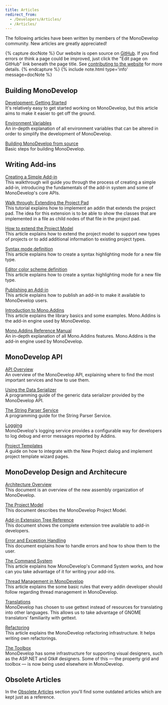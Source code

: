 ```yaml
---
title: Articles
redirect_from:
  - /Developers/Articles/
  - /Articles/
---
```


The following articles have been written by members of the MonoDevelop community. New articles are greatly appreciated!

{% capture docNote %}
Our website is open source on [GitHub](https://github.com/mono/md-website). If you find errors or think a page could be improved, just click the "Edit page on GitHub" link beneath the page title. See [contributing to the website](https://github.com/mono/md-website#contributing-to-the-website) for more details.
{% endcapture %}
{% include note.html type='info' message=docNote %}

Building MonoDevelop
--------------------

[Development: Getting Started](/developers/articles/development-getting-started/)<br/>
It's relatively easy to get started working on MonoDevelop, but this article aims to make it easier to get off the ground.

[Environment Variables](/developers/articles/environment-variables/)<br/>
An in-depth explanation of all environment variables that can be altered in order to simplify the development of MonoDevelop. 

[Building MonoDevelop from source](/developers/building-monodevelop/)<br/>
Basic steps for building MonoDevelop. 

Writing Add-ins
---------------

[Creating a Simple Add-in](/developers/articles/creating-a-simple-add-in/)<br/>
This walkthrough will guide you through the process of creating a simple add-in, introducing the fundamentals of the add-in system and some of MonoDevelop's core APIs.

[Walk through: Extending the Project Pad](/developers/articles/extending-the-project-pad/)<br/>
This tutorial explains how to implement an addin that extends the project pad. The idea for this extension is to be able to show the classes that are implemented in a file as child nodes of that file in the project pad.

[How to extend the Project Model](/developers/articles/how-to-extend-the-project-model/)<br/>
This article explains how to extend the project model to support new types of projects or to add additional information to existing project types.

[Syntax mode definition](/developers/articles/syntax-mode-definition/)<br/>
This article explains how to create a syntax highlighting mode for a new file type.

[Editor color scheme definition](/developers/articles/color-scheme-definition/)<br/>
This article explains how to create a syntax highlighting mode for a new file type.

[Publishing an Add-in](/developers/articles/publishing-an-addin/)<br/>
This article explains how to publish an add-in to make it available to MonoDevelop users.

[Introduction to Mono.Addins](http://www.mono-project.com/Introduction_to_Mono.Addins)<br/>
This article explains the library basics and some examples. Mono.Addins is the add-in engine used by MonoDevelop.

[Mono.Addins Reference Manual](http://www.mono-project.com/Mono.Addins_Reference_Manual)<br/>
An in-depth explanation of all Mono.Addins features. Mono.Addins is the add-in engine used by MonoDevelop.

MonoDevelop API
---------------

[API Overview](/developers/articles/api-overview/)<br/>
An overview of the MonoDevelop API, explaining where to find the most important services and how to use them.

[Using the Data Serializer](/developers/articles/using-the-data-serializer/)<br/>
A programming guide of the generic data serializer provided by the MonoDevelop API.

[The String Parser Service](/developers/articles/the-string-parser-service/)<br/>
A programming guide for the String Parser Service.

[Logging](/developers/articles/logging/)<br/>
MonoDevelop's logging service provides a configurable way for developers to log debug and error messages reported by Addins.

[Project Templates](/developers/articles/project-templates/)<br/>
A guide on how to integrate with the New Project dialog and implement project template wizard pages.

MonoDevelop Design and Architecure
----------------------------------

[Architecture Overview](/developers/articles/architecture-overview/)<br/>
This document is an overview of the new assembly organization of MonoDevelop.

[The Project Model](/developers/articles/the-project-model/)<br/>
This document describes the MonoDevelop Project Model.

[Add-in Extension Tree Reference](/developers/articles/extension-tree-reference/)<br/>
This document shows the complete extension tree available to add-in developers.

[Error and Exception Handling](/developers/articles/error-and-exception-handling/)<br/>
This document explains how to handle errors and how to show them to the user.

[The Command System](/developers/articles/the-command-system/)<br/>
This article explains how MonoDevelop's Command System works, and how can you take advantage of it for writing your add-ins.

[Thread Management in MonoDevelop](/developers/articles/thread-management/)<br/>
This article explains the some basic rules that every addin developer should follow regarding thread management in MonoDevelop.

[Translations](/developers/articles/translations/)<br/>
MonoDevelop has chosen to use gettext instead of resources for translating into other languages. This allows us to take advantage of GNOME translators' familiarity with gettext.

[Refactoring](/developers/articles/refactoring/)<br/>
This article explains the MonoDevelop refactoring infrastructure. It helps writing own refactorings.

[The Toolbox](/developers/articles/toolbox/)<br/>
MonoDevelop has some infrastructure for supporting visual designers, such as the ASP.NET and Gtk# designers. Some of this — the property grid and toolbox — is now being used elsewhere in MonoDevelop.

Obsolete Articles
-----------------

In the [Obsolete Articles](/archived/developers/articles/obsolete-articles/) section you'll find some outdated articles which are kept just as a reference.
